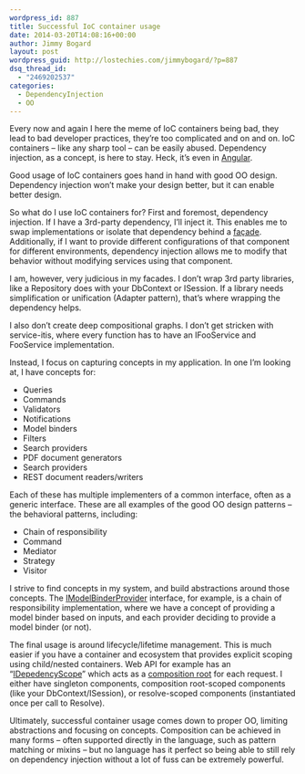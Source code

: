 ```yaml
---
wordpress_id: 887
title: Successful IoC container usage
date: 2014-03-20T14:08:16+00:00
author: Jimmy Bogard
layout: post
wordpress_guid: http://lostechies.com/jimmybogard/?p=887
dsq_thread_id:
  - "2469202537"
categories:
  - DependencyInjection
  - OO
---
```

Every now and again I here the meme of IoC containers being bad, they lead to bad developer practices, they’re too complicated and on and on. IoC containers – like any sharp tool – can be easily abused. Dependency injection, as a concept, is here to stay. Heck, it’s even in [Angular](http://docs.angularjs.org/guide/di).

Good usage of IoC containers goes hand in hand with good OO design. Dependency injection won’t make your design better, but it can enable better design.

So what do I use IoC containers for? First and foremost, dependency injection. If I have a 3rd-party dependency, I’ll inject it. This enables me to swap implementations or isolate that dependency behind a [façade](http://www.dofactory.com/Patterns/PatternFacade.aspx). Additionally, if I want to provide different configurations of that component for different environments, dependency injection allows me to modify that behavior without modifying services using that component.

I am, however, very judicious in my facades. I don’t wrap 3rd party libraries, like a Repository does with your DbContext or ISession. If a library needs simplification or unification (Adapter pattern), that’s where wrapping the dependency helps.

I also don’t create deep compositional graphs. I don’t get stricken with service-itis, where every function has to have an IFooService and FooService implementation.

Instead, I focus on capturing concepts in my application. In one I’m looking at, I have concepts for:

  * Queries
  * Commands
  * Validators
  * Notifications
  * Model binders
  * Filters
  * Search providers
  * PDF document generators
  * Search providers
  * REST document readers/writers

Each of these has multiple implementers of a common interface, often as a generic interface. These are all examples of the good OO design patterns – the behavioral patterns, including:

  * Chain of responsibility
  * Command
  * Mediator
  * Strategy
  * Visitor

I strive to find concepts in my system, and build abstractions around those concepts. The [IModelBinderProvider](http://msdn.microsoft.com/en-us/library/system.web.mvc.imodelbinderprovider(v=vs.118).aspx) interface, for example, is a chain of responsibility implementation, where we have a concept of providing a model binder based on inputs, and each provider deciding to provide a model binder (or not).

The final usage is around lifecycle/lifetime management. This is much easier if you have a container and ecosystem that provides explicit scoping using child/nested containers. Web API for example has an “[IDepedencyScope](http://www.asp.net/web-api/overview/extensibility/using-the-web-api-dependency-resolver)” which acts as a [composition root](http://blog.ploeh.dk/2011/07/28/CompositionRoot/) for each request. I either have singleton components, composition root-scoped components (like your DbContext/ISession), or resolve-scoped components (instantiated once per call to Resolve).

Ultimately, successful container usage comes down to proper OO, limiting abstractions and focusing on concepts. Composition can be achieved in many forms – often supported directly in the language, such as pattern matching or mixins – but no language has it perfect so being able to still rely on dependency injection without a lot of fuss can be extremely powerful.